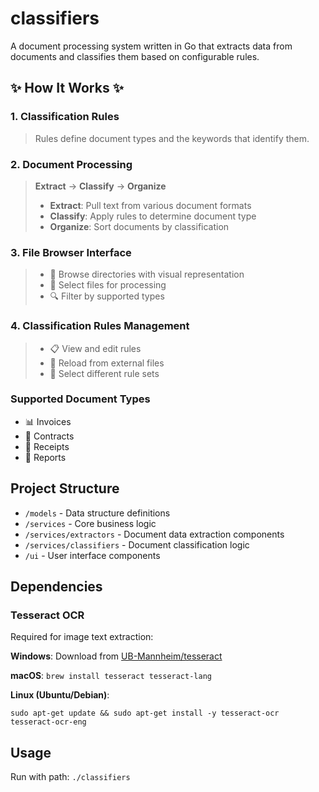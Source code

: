 # classifiers

A document processing system written in Go that extracts data from documents and classifies them based on configurable rules.

## ✨ How It Works ✨

### 1. Classification Rules
> Rules define document types and the keywords that identify them.

### 2. Document Processing
> **Extract** → **Classify** → **Organize**
> 
> - **Extract**: Pull text from various document formats
> - **Classify**: Apply rules to determine document type
> - **Organize**: Sort documents by classification

### 3. File Browser Interface
> - 📁 Browse directories with visual representation
> - 📄 Select files for processing
> - 🔍 Filter by supported types

### 4. Classification Rules Management
> - 📋 View and edit rules
> - 🔄 Reload from external files
> - 🔀 Select different rule sets

### Supported Document Types
- 📊 Invoices
- 📜 Contracts
- 🧾 Receipts
- 📝 Reports

## Project Structure
- `/models` - Data structure definitions
- `/services` - Core business logic
- `/services/extractors` - Document data extraction components
- `/services/classifiers` - Document classification logic
- `/ui` - User interface components

## Dependencies

### Tesseract OCR
Required for image text extraction:

**Windows**: Download from [UB-Mannheim/tesseract](https://github.com/UB-Mannheim/tesseract/wiki)

**macOS**: `brew install tesseract tesseract-lang`

**Linux (Ubuntu/Debian)**:
```
sudo apt-get update && sudo apt-get install -y tesseract-ocr tesseract-ocr-eng
```

## Usage
Run with path: `./classifiers`




